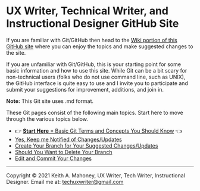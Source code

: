 # UX Writer, Technical Writer, and Instructional Designer GitHub Site

If you are familiar with Git/GitHub then head to the [Wiki portion of this GitHub site](https://github.com/techuxwriter/UX-Tech-Writer-IsD-GitHub/wiki) where you can enjoy the topics and make suggested changes to the site.   

If you are unfamiliar with Git/GitHub, this is your starting point for some basic information and how to use this site. While Git can be a bit scary for non-technical users (folks who do not use command line, such as UNIX), the GitHub interface is quite easy to use and I invite you to participate and submit your suggestions for improvement, additions, and join in.

**Note:** This Git site uses .md format. 

These Git pages consist of the following main topics. Start here to move through the various topics below.

* :point_right:  [**Start Here** = Basic Git Terms and Concepts You Should Know](z_1_concepts.md) :point_left:
* [Yes, Keep  me Notified of Changes/Updates](z_2_yes-get-notifications.md)
* [Create Your Branch for Your Suggested Changes/Updates](z_3_create-your-branch.md)
* [Should You Want to Delete Your Branch](z_4_remove-your-branch.md)
* [Edit and Commit Your Changes](z_5_edit-and-commit-your-changes.md)
----------------------

Copyright © 2021 Keith A. Mahoney, UX Writer, Tech Writer, Instructional Designer. Email me at: techuxwriter@gmail.com
